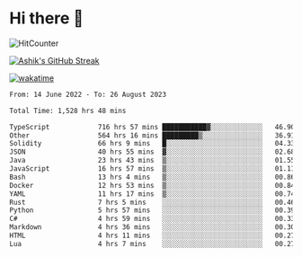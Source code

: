 # Hi there 👋

![HitCounter](https://hits.seeyoufarm.com/api/count/incr/badge.svg?url=https%3A%2F%2Fgithub.com%2Fashrhmn1212%2Fhit-counter)

<!-- ![Contribution Graph](https://github-readme-activity-graph.cyclic.app/graph?username=ashrhmn) -->


<!-- [![Top Langs](https://github-readme-stats.vercel.app/api/top-langs/?username=ashrhmn&layout=compact&theme=synthwave&langs_count=10&card_width=445)](https://github.com/anuraghazra/github-readme-stats) -->

[![Ashik's GitHub Streak](https://github-readme-streak-stats.herokuapp.com/?user=ashrhmn&theme=blood&fire=DD7F1C&background=151515&dates=9f9f9f&border=DD2727)](https://git.io/streak-stats)

<!-- ![Ashik's GitHub stats](https://github-readme-stats.vercel.app/api/?username=ashrhmn&show_icons=true&title_color=fff&icon_color=79ff97&text_color=9f9f9f&bg_color=151515) -->

[![wakatime](https://wakatime.com/badge/user/3df86613-ba63-4631-8e65-0ff18e7becad.svg)](https://wakatime.com/@3df86613-ba63-4631-8e65-0ff18e7becad)

<!--START_SECTION:waka-->

```txt
From: 14 June 2022 - To: 26 August 2023

Total Time: 1,528 hrs 48 mins

TypeScript            716 hrs 57 mins ███████████▓░░░░░░░░░░░░░   46.90 %
Other                 564 hrs 16 mins █████████▒░░░░░░░░░░░░░░░   36.91 %
Solidity              66 hrs 9 mins   █░░░░░░░░░░░░░░░░░░░░░░░░   04.33 %
JSON                  40 hrs 55 mins  ▓░░░░░░░░░░░░░░░░░░░░░░░░   02.68 %
Java                  23 hrs 43 mins  ▒░░░░░░░░░░░░░░░░░░░░░░░░   01.55 %
JavaScript            16 hrs 57 mins  ▒░░░░░░░░░░░░░░░░░░░░░░░░   01.11 %
Bash                  13 hrs 4 mins   ▒░░░░░░░░░░░░░░░░░░░░░░░░   00.86 %
Docker                12 hrs 53 mins  ▒░░░░░░░░░░░░░░░░░░░░░░░░   00.84 %
YAML                  11 hrs 17 mins  ▒░░░░░░░░░░░░░░░░░░░░░░░░   00.74 %
Rust                  7 hrs 5 mins    ░░░░░░░░░░░░░░░░░░░░░░░░░   00.46 %
Python                5 hrs 57 mins   ░░░░░░░░░░░░░░░░░░░░░░░░░   00.39 %
C#                    4 hrs 59 mins   ░░░░░░░░░░░░░░░░░░░░░░░░░   00.33 %
Markdown              4 hrs 36 mins   ░░░░░░░░░░░░░░░░░░░░░░░░░   00.30 %
HTML                  4 hrs 11 mins   ░░░░░░░░░░░░░░░░░░░░░░░░░   00.27 %
Lua                   4 hrs 7 mins    ░░░░░░░░░░░░░░░░░░░░░░░░░   00.27 %
```

<!--END_SECTION:waka-->


<!--### Most Used Languages
<img src="https://wakatime.com/share/@ashrhmn/24ecb986-5bf8-4607-af7f-0aab08908d8c.png" />

### Favourite Tools
<img src="https://wakatime.com/share/@ashrhmn/f4e08015-f3bc-460a-9228-95a3ba11c604.png" />-->
